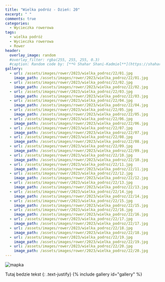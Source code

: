 ```yaml
---
title: "Wielka podróz - Dzień: 20"
excerpt: " "
comments: true
categories:
  - Wycieczka rowerowa
tags:
  - wielka podróż
  - Wycieczka rowerowa
  - Rower
header:
  overlay_image: random
  #overlay_filter: rgba(255, 255, 255, 0.3)
  #caption: Random code by: [**© Shahar Shani-Kadmiel**](https://shaharkadmiel.github.io)"
gallery:
  - url: /assets/images/rower/2023/wielka_podroz/22/01.jpg
    image_path: /assets/images/rower/2023/wielka_podroz/22/01.jpg
  - url: /assets/images/rower/2023/wielka_podroz/22/02.jpg
    image_path: /assets/images/rower/2023/wielka_podroz/22/02.jpg
  - url: /assets/images/rower/2023/wielka_podroz/22/03.jpg
    image_path: /assets/images/rower/2023/wielka_podroz/22/03.jpg
  - url: /assets/images/rower/2023/wielka_podroz/22/04.jpg
    image_path: /assets/images/rower/2023/wielka_podroz/22/04.jpg
  - url: /assets/images/rower/2023/wielka_podroz/22/05.jpg
    image_path: /assets/images/rower/2023/wielka_podroz/22/05.jpg
  - url: /assets/images/rower/2023/wielka_podroz/22/06.jpg
    image_path: /assets/images/rower/2023/wielka_podroz/22/06.jpg
  - url: /assets/images/rower/2023/wielka_podroz/22/07.jpg
    image_path: /assets/images/rower/2023/wielka_podroz/22/07.jpg
  - url: /assets/images/rower/2023/wielka_podroz/22/08.jpg
    image_path: /assets/images/rower/2023/wielka_podroz/22/08.jpg
  - url: /assets/images/rower/2023/wielka_podroz/22/09.jpg
    image_path: /assets/images/rower/2023/wielka_podroz/22/09.jpg
  - url: /assets/images/rower/2023/wielka_podroz/22/10.jpg
    image_path: /assets/images/rower/2023/wielka_podroz/22/10.jpg
  - url: /assets/images/rower/2023/wielka_podroz/22/11.jpg
    image_path: /assets/images/rower/2023/wielka_podroz/22/11.jpg
  - url: /assets/images/rower/2023/wielka_podroz/22/12.jpg
    image_path: /assets/images/rower/2023/wielka_podroz/22/12.jpg
  - url: /assets/images/rower/2023/wielka_podroz/22/13.jpg
    image_path: /assets/images/rower/2023/wielka_podroz/22/13.jpg
  - url: /assets/images/rower/2023/wielka_podroz/22/14.jpg
    image_path: /assets/images/rower/2023/wielka_podroz/22/14.jpg
  - url: /assets/images/rower/2023/wielka_podroz/22/15.jpg
    image_path: /assets/images/rower/2023/wielka_podroz/22/15.jpg
  - url: /assets/images/rower/2023/wielka_podroz/22/16.jpg
    image_path: /assets/images/rower/2023/wielka_podroz/22/16.jpg
  - url: /assets/images/rower/2023/wielka_podroz/22/17.jpg
    image_path: /assets/images/rower/2023/wielka_podroz/22/17.jpg
  - url: /assets/images/rower/2023/wielka_podroz/22/18.jpg
    image_path: /assets/images/rower/2023/wielka_podroz/22/18.jpg
  - url: /assets/images/rower/2023/wielka_podroz/22/19.jpg
    image_path: /assets/images/rower/2023/wielka_podroz/22/19.jpg
  - url: /assets/images/rower/2023/wielka_podroz/22/20.jpg
    image_path: /assets/images/rower/2023/wielka_podroz/22/20.jpg
---
```

![mapka](/assets/images/rower/2023/wielka_podroz/22/mapka.png)

Tutaj bedzie tekst
{: .text-justify}
{% include gallery id="gallery" %}
